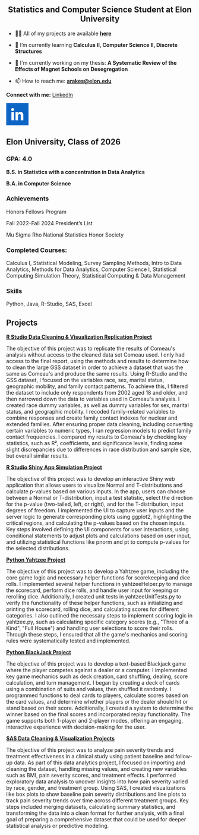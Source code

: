 <h2 align="center">Statistics and Computer Science Student at Elon University</h2>

- 👨‍💻 All of my projects are available **[here](https://github.com/annarakes?tab=repositories)**

- 🌱 I’m currently learning **Calculus II, Computer Science II, Discrete Structures**

- 📝 I'm currently working on my thesis: **A Systematic Review of the Effects of Magnet Schools on Desegregation**

- 📫 How to reach me: **arakes@elon.edu**


**Connect with me:** [LinkedIn](www.linkedin.com/in/anna-rakes-a6780129a)

[<img src="images/linkedin.png" width="60" height="60">](www.linkedin.com/in/anna-rakes-a6780129a)



## Elon University, Class of 2026

### GPA: 4.0

**B.S. in Statistics with a concentration in Data Analytics**

**B.A. in Computer Science**

### Achievements

Honors Fellows Program

Fall 2022-Fall 2024 President’s List 

Mu Sigma Rho National Statistics Honor Society

### Completed Courses:

Calculus I, Statistical Modeling, Survey Sampling Methods, Intro to Data Analytics, Methods for Data Analytics, Computer Science I, Statistical Computing Simulation Theory, Statistical Computing & Data Management	

### Skills

Python, Java, R-Studio, SAS, Excel

## Projects

**[R Studio Data Cleaning & Visualization Replication Project](https://github.com/annarakes/RStudio-DataReplication.git)**

The objective of this project was to replicate the results of Comeau's analysis without access to the cleaned data set Comeau used. I only had access to the final report, using the methods and results to determine how to clean the large GSS dataset in order to achieve a dataset that was the same as Comeau's and produce the same results. Using R-Studio and the GSS dataset, I focused on the variables race, sex, marital status, geographic mobility, and family contact patterns. To achieve this, I filtered the dataset to include only respondents from 2002 aged 18 and older, and then narrowed down the data to variables used in Comeau's analysis. I created race dummy variables, as well as dummy variables for sex, marital status, and geographic mobility. I recoded family-related variables to combine responses and create family contact indexes for nuclear and extended families. After ensuring proper data cleaning, including converting certain variables to numeric types, I ran regression models to predict family contact frequencies. I compared my results to Comeau's by checking key statistics, such as R², coefficients, and significance levels, finding some slight discrepancies due to differences in race distribution and sample size, but overall similar results.

**[R Studio Shiny App Simulation Project](https://github.com/annarakes/RStudio-ShinyAppSimulation.git)**

The objective of this project was to develop an interactive Shiny web application that allows users to visualize Normal and T-distributions and calculate p-values based on various inputs. In the app, users can choose between a Normal or T-distribution, input a test statistic, select the direction for the p-value (two-tailed, left, or right), and for the T-distribution, input degrees of freedom. I implemented the UI to capture user inputs and the server logic to generate corresponding plots using ggplot2, highlighting the critical regions, and calculating the p-values based on the chosen inputs. Key steps involved defining the UI components for user interactions, using conditional statements to adjust plots and calculations based on user input, and utilizing statistical functions like pnorm and pt to compute p-values for the selected distributions.


**[Python Yahtzee Project](https://github.com/annarakes/Python-Yahtzee.git)**

The objective of this project was to develop a Yahtzee game, including the core game logic and necessary helper functions for scorekeeping and dice rolls. I implemented several helper functions in yahtzeeHelper.py to manage the scorecard, perform dice rolls, and handle user input for keeping or rerolling dice. Additionally, I created unit tests in yahtzeeUnitTests.py to verify the functionality of these helper functions, such as initializing and printing the scorecard, rolling dice, and calculating scores for different categories. I also outlined the necessary steps to implement scoring logic in yahtzee.py, such as calculating specific category scores (e.g., "Three of a Kind", "Full House") and handling user selections to score their rolls. Through these steps, I ensured that all the game's mechanics and scoring rules were systematically tested and implemented.

**[Python BlackJack Project](https://github.com/annarakes/Python-BlackJack.git)**

The objective of this project was to develop a text-based Blackjack game where the player competes against a dealer or a computer. I implemented key game mechanics such as deck creation, card shuffling, dealing, score calculation, and turn management. I began by creating a deck of cards using a combination of suits and values, then shuffled it randomly. I programmed functions to deal cards to players, calculate scores based on the card values, and determine whether players or the dealer should hit or stand based on their score. Additionally, I created a system to determine the winner based on the final scores and incorporated replay functionality. The game supports both 1-player and 2-player modes, offering an engaging, interactive experience with decision-making for the user.

**[SAS Data Cleaning & Visualization Projects](https://github.com/annarakes/SAS-DataCleaning.git)**

The objective of this project was to analyze pain severity trends and treatment effectiveness in a clinical study using patient baseline and follow-up data. As part of this data analytics project, I focused on importing and cleaning the dataset, handling missing values, and creating new variables such as BMI, pain severity scores, and treatment effects. I performed exploratory data analysis to uncover insights into how pain severity varied by race, gender, and treatment group. Using SAS, I created visualizations like box plots to show baseline pain severity distributions and line plots to track pain severity trends over time across different treatment groups. Key steps included merging datasets, calculating summary statistics, and transforming the data into a clean format for further analysis, with a final goal of preparing a comprehensive dataset that could be used for deeper statistical analysis or predictive modeling.





